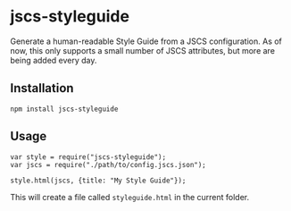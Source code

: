 # jscs-styleguide
Generate a human-readable Style Guide from a JSCS configuration. As of now, this only supports a small number of JSCS attributes, but more are being added every day. 

## Installation

    npm install jscs-styleguide

## Usage

    var style = require("jscs-styleguide");
    var jscs = require("./path/to/config.jscs.json");

    style.html(jscs, {title: "My Style Guide"});

This will create a file called `styleguide.html` in the current folder.
